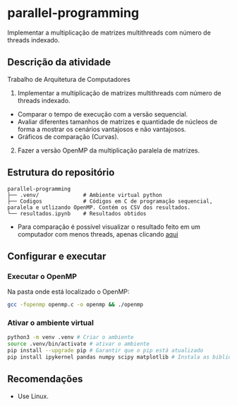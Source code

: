 # parallel-programming
Implementar a multiplicação de matrizes multithreads com número de threads indexado.

## Descrição da atividade
Trabalho de Arquitetura de Computadores

1.  Implementar a multiplicação de matrizes multithreads com número de threads indexado. 
* Comparar o tempo de execução com a versão sequencial.
* Avaliar diferentes tamanhos de matrizes e quantidade de núcleos de forma a mostrar os cenários vantajosos e não vantajosos.
* Gráficos de comparação (Curvas).

2.  Fazer a versão OpenMP da multiplicação paralela de matrizes.

## Estrutura do repositório

```
parallel-programming
├── .venv/              # Ambiente virtual python
├── Codigos             # Códigos em C de programação sequencial, paralela e utlizando OpenMP. Contém os CSV dos resultados.
└── resultados.ipynb    # Resultados obtidos
```

- Para comparação é possível visualizar o resultado feito em um computador com menos threads, apenas clicando [aqui](https://github.com/RaffaellaSantos/parallel-programming/tree/Teste_8_Threads)

## Configurar e executar

### Executar o OpenMP
Na pasta onde está localizado o OpenMP:
```bash
gcc -fopenmp openmp.c -o openmp && ./openmp
```

### Ativar o ambiente virtual
```bash
python3 -m venv .venv # Criar o ambiente
source .venv/bin/activate # ativar o ambiente
pip install --upgrade pip # Garantir que o pip está atualizado
pip install ipykernel pandas numpy scipy matplotlib # Instala as bibliotecas necessárias para o projeto
```

## Recomendações

* Use Linux.
